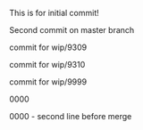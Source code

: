 This is for initial commit!

Second commit on master branch

commit for wip/9309

commit for wip/9310

commit for wip/9999

0000

0000 - second line before merge
